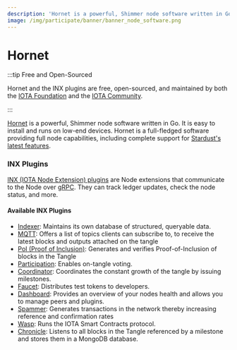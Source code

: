 ```yaml
---
description: 'Hornet is a powerful, Shimmer node software written in Go. It is easy to install and runs on low-end devices.'
image: /img/participate/banner/banner_node_software.png
---
```


# Hornet

:::tip Free and Open-Sourced

Hornet and the INX plugins are free, open-sourced, and maintained by both the [IOTA Foundation](https://www.iota.org/)
and
the [IOTA Community](https://wiki.iota.org/shimmer/community/the-community/how-to-support/).

:::

[Hornet](https://wiki.iota.org/shimmer/hornet/welcome) is a powerful, Shimmer node software written in Go. It is easy to
install and runs on low-end devices. Hornet is a full-fledged software providing
full node capabilities, including complete support for [Stardust's latest features](../introduction.md).

### INX Plugins

[INX (IOTA Node Extension) plugins](https://github.com/iotaledger/inx) are Node extensions that communicate to the Node
over [gRPC](https://grpc.io). They can track ledger updates, check the node status, and more.

#### Available INX Plugins

- [Indexer](https://wiki.iota.org/shimmer/inx-indexer/welcome/): Maintains its own database of structured, queryable data.
- [MQTT](https://wiki.iota.org/shimmer/inx-mqtt/welcome/): Offers a list of topics clients can subscribe to, to receive the latest blocks and outputs attached on the tangle
- [PoI (Proof of Inclusion)](https://wiki.iota.org/shimmer/inx-poi/welcome/): Generates and verifies Proof-of-Inclusion of blocks in the Tangle
- [Participation](https://wiki.iota.org/shimmer/inx-participation/welcome/): Enables on-tangle voting.
- [Coordinator](https://wiki.iota.org/shimmer/inx-coordinator/welcome/): Coordinates the constant growth of the tangle by issuing milestones.
- [Faucet](https://wiki.iota.org/shimmer/inx-faucet/welcome/): Distributes test tokens to developers.
- [Dashboard](https://wiki.iota.org/shimmer/inx-dashboard/welcome/): Provides an overview of your nodes health and allows you to manage peers and plugins.
- [Spammer](https://wiki.iota.org/shimmer/inx-spammer/welcome/): Generates transactions in the network thereby increasing reference and confirmation rates
- [Wasp](https://wiki.iota.org/shimmer/smart-contracts/guide/chains_and_nodes/running-a-node/): Runs the IOTA Smart Contracts protocol.
- [Chronicle](https://wiki.iota.org/shimmer/chronicle/welcome/): Listens to all blocks in the Tangle referenced by a milestone and stores them in a MongoDB database.
